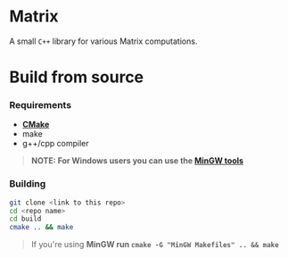 # Matrix

A small `C++` library for various Matrix computations.

# Build from source

### Requirements

- [**CMake**](https://cmake.org/download/ "CMake download page")
- make
- g++/cpp compiler

> **NOTE: For Windows users you can use the [MinGW tools](https://www.mingw-w64.org/downloads/ "MinGW downloads page")**

### Building

```bash
git clone <link to this repo>
cd <repo name>
cd build
cmake .. && make
```

> If you're using **MinGW run `cmake -G "MinGW Makefiles" .. && make`**